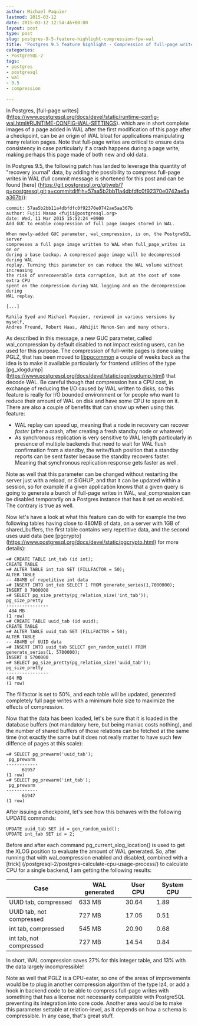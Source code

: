 ```yaml
---
author: Michael Paquier
lastmod: 2015-03-12
date: 2015-03-12 12:54:46+00:00
layout: post
type: post
slug: postgres-9-5-feature-highlight-compression-fpw-wal
title: 'Postgres 9.5 feature highlight - Compression of full-page writes in WAL'
categories:
- PostgreSQL-2
tags:
- postgres
- postgresql
- wal
- 9.5
- compression

---
```


In Postgres, [full-page writes]
(https://www.postgresql.org/docs/devel/static/runtime-config-wal.html#RUNTIME-CONFIG-WAL-SETTINGS).
which are in short complete images of a page added in WAL after the first
modification of this page after a checkpoint, can be an origin of WAL
bloat for applications manipulating many relation pages. Note that
full-page writes are critical to ensure data consistency in case particularly
if a crash happens during a page write, making perhaps this page made of both
new and old data.

In Postgres 9.5, the following patch has landed to leverage this quantity of
"recovery journal" data, by adding the possibility to compress full-page writes
in WAL (full commit message is shortened for this post and can be found [here]
(https://git.postgresql.org/gitweb/?p=postgresql.git;a=commitdiff;h=57aa5b2bb11a4dbfdfc0f92370e0742ae5aa367b)):

    commit: 57aa5b2bb11a4dbfdfc0f92370e0742ae5aa367b
    author: Fujii Masao <fujii@postgresql.org>
    date: Wed, 11 Mar 2015 15:52:24 +0900
    Add GUC to enable compression of full page images stored in WAL.

    When newly-added GUC parameter, wal_compression, is on, the PostgreSQL server
    compresses a full page image written to WAL when full_page_writes is on or
    during a base backup. A compressed page image will be decompressed during WAL
    replay. Turning this parameter on can reduce the WAL volume without increasing
    the risk of unrecoverable data corruption, but at the cost of some extra CPU
    spent on the compression during WAL logging and on the decompression during
    WAL replay.

    [...]

    Rahila Syed and Michael Paquier, reviewed in various versions by myself,
    Andres Freund, Robert Haas, Abhijit Menon-Sen and many others.

As described in this message, a new GUC parameter, called wal\_compression
by default disabled to not impact existing users, can be used for this
purpose. The compression of full-write pages is done using PGLZ, that has been
moved to [libpgcommon](https://git.postgresql.org/gitweb/?p=postgresql.git;a=commitdiff;h=40bede5477bb5bce98ce9548841cb414634c26f7)
a couple of weeks back as the idea is to make it available particularly for
frontend utilities of the type [pg_xlogdump]
(https://www.postgresql.org/docs/devel/static/pgxlogdump.html) that decode
WAL. Be careful though that compression has a CPU cost, in exchange of
reducing the I/O caused by WAL written to disks, so this feature is really
for I/O bounded environment or for people who want to reduce their amount of
WAL on disk and have some CPU to spare on it. There are also a couple of
benefits that can show up when using this feature:

  * WAL replay can speed up, meaning that a node in recovery can recover
  *faster* (after a crash, after creating a fresh standby node or whatever)
  * As synchronous replication is very sensitive to WAL length particularly
  in presence of multiple backends that need to wait for WAL flush confirmation
  from a standby, the write/flush position that a standby reports can be sent
  faster because the standby recovers faster. Meaning that synchronous
  replication response gets faster as well.

Note as well that this parameter can be changed without restarting the server
just with a reload, or SIGHUP, and that it can be updated within a session,
so for example if a given application knows that a given query is going to
generate a bunch of full-page writes in WAL, wal\_compression can be disabled
temporarily on a Postgres instance that has it set as enabled. The contrary
is true as well.

Now let's have a look at what this feature can do with for example the two
following tables having close to 480MB of data, on a server with 1GB of
shared\_buffers, the first table contains very repetitive data, and the second
uses uuid data (see [pgcrypto]
(https://www.postgresql.org/docs/devel/static/pgcrypto.html) for more details):

    =# CREATE TABLE int_tab (id int);
    CREATE TABLE
    =# ALTER TABLE int_tab SET (FILLFACTOR = 50);
    ALTER TABLE
    -- 484MB of repetitive int data
    =# INSERT INTO int_tab SELECT 1 FROM generate_series(1,7000000);
    INSERT 0 7000000
    =# SELECT pg_size_pretty(pg_relation_size('int_tab'));
    pg_size_pretty
    ----------------
     484 MB
    (1 row)
    =# CREATE TABLE uuid_tab (id uuid);
    CREATE TABLE
    =# ALTER TABLE uuid_tab SET (FILLFACTOR = 50);
    ALTER TABLE
    -- 484MB of UUID data
    =# INSERT INTO uuid_tab SELECT gen_random_uuid() FROM generate_series(1, 5700000);
    INSERT 0 5700000
    =# SELECT pg_size_pretty(pg_relation_size('uuid_tab'));
    pg_size_pretty
    ----------------
    484 MB
    (1 row)

The fillfactor is set to 50%, and each table will be updated, generated
completely full page writes with a minimum hole size to maximize the effects
of compression.

Now that the data has been loaded, let's be sure that it is loaded in the
database buffers (not mandatory here, but being maniac costs nothing), and
the number of shared buffers of those relations can be fetched at the same
time (not exactly the same but it does not really matter to have such few
diffence of pages at this scale):

    =# SELECT pg_prewarm('uuid_tab');
     pg_prewarm
    ------------
          61957
    (1 row)
    =# SELECT pg_prewarm('int_tab');
     pg_prewarm
    ------------
          61947
    (1 row)

After issuing a checkpoint, let's see how this behaves with the following
UPDATE commands:

    UPDATE uuid_tab SET id = gen_random_uuid();
    UPDATE int_tab SET id = 2;

Before and after each command pg\_current\_xlog\_location() is used to get
the XLOG position to evaluate the amount of WAL generated. So, after running
that with wal\_compression enabled and disabled, combined with a [trick]
(/postgresql-2/postgres-calculate-cpu-usage-process/) to calculate CPU for
a single backend, I am getting the following results:

 Case                    | WAL generated | User CPU | System CPU
-------------------------|---------------|----------|-----------
UUID tab, compressed     |        633 MB | 30.64    | 1.89
UUID tab, not compressed |        727 MB | 17.05    | 0.51
int tab, compressed      |        545 MB | 20.90    | 0.68
int tab, not compressed  |        727 MB | 14.54    | 0.84

In short, WAL compression saves 27% for this integer table, and 13% with
the data largely incompressible!

Note as well that PGLZ is a CPU-eater, so one of the areas of improvements
would be to plug in another compression algorithm of the type lz4, or add
a hook in backend code to be able to compress full-page writes with something
that has a license not necessarily compatible with PostgreSQL preventing its
integration into core code. Another area would be to make this parameter
settable at relation-level, as it depends on how a schema is compressible.
In any case, that's great stuff.
